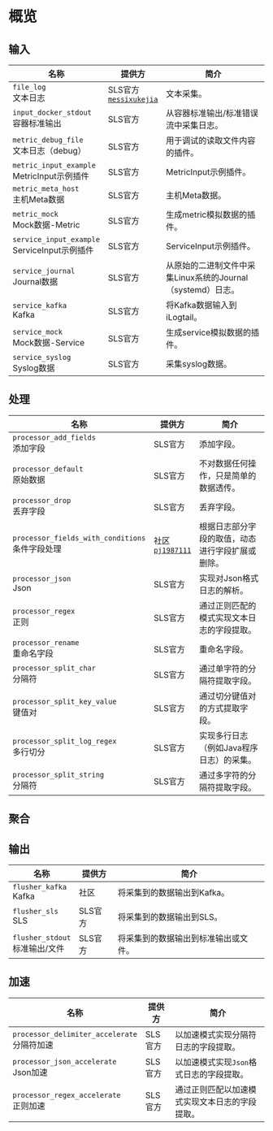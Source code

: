 # 概览

## 输入

| 名称 | 提供方 | 简介 |
| - | - | - |
| `file_log`<br> 文本日志 | SLS官方<br>[`messixukejia`](https://github.com/messixukejia) | 文本采集。 |
| `input_docker_stdout`<br>容器标准输出 | SLS官方 | 从容器标准输出/标准错误流中采集日志。 |
| `metric_debug_file`<br>文本日志（debug） | SLS官方 | 用于调试的读取文件内容的插件。 |
| `metric_input_example`<br>MetricInput示例插件 | SLS官方 | MetricInput示例插件。 |
| `metric_meta_host`<br>主机Meta数据 | SLS官方 | 主机Meta数据。 |
| `metric_mock`<br>Mock数据-Metric | SLS官方 | 生成metric模拟数据的插件。 |
| `service_input_example`<br>ServiceInput示例插件 | SLS官方 | ServiceInput示例插件。 |
| `service_journal`<br>Journal数据 | SLS官方 | 从原始的二进制文件中采集Linux系统的Journal（systemd）日志。 |
| `service_kafka`<br>Kafka | SLS官方 | 将Kafka数据输入到iLogtail。 |
| `service_mock`<br>Mock数据-Service | SLS官方 | 生成service模拟数据的插件。 |
| `service_syslog`<br>Syslog数据 | SLS官方 | 采集syslog数据。 |

## 处理

| 名称 | 提供方 | 简介 |
| - | - | - |
| `processor_add_fields`<br>添加字段 | SLS官方 | 添加字段。 |
| `processor_default`<br>原始数据 | SLS官方 | 不对数据任何操作，只是简单的数据透传。 |
| `processor_drop`<br>丢弃字段 | SLS官方 | 丢弃字段。 |
| `processor_fields_with_conditions`<br>条件字段处理 | 社区<br>[`pj1987111`](https://github.com/pj1987111) | 根据日志部分字段的取值，动态进行字段扩展或删除。 |
| `processor_json`<br>Json | SLS官方 | 实现对Json格式日志的解析。 |
| `processor_regex`<br>正则 | SLS官方 | 通过正则匹配的模式实现文本日志的字段提取。 |
| `processor_rename`<br>重命名字段 | SLS官方 | 重命名字段。 |
| `processor_split_char`<br>分隔符 | SLS官方 | 通过单字符的分隔符提取字段。 |
| `processor_split_key_value`<br>键值对 | SLS官方 | 通过切分键值对的方式提取字段。 |
| `processor_split_log_regex`<br>多行切分 | SLS官方 | 实现多行日志（例如Java程序日志）的采集。 |
| `processor_split_string`<br>分隔符 | SLS官方 | 通过多字符的分隔符提取字段。 |

## 聚合

## 输出

| 名称 | 提供方 | 简介 |
| - | - | - |
| `flusher_kafka`<br>Kafka  | 社区 | 将采集到的数据输出到Kafka。 |
| `flusher_sls`<br>SLS    | SLS官方 | 将采集到的数据输出到SLS。 |
| `flusher_stdout`<br>标准输出/文件 | SLS官方 | 将采集到的数据输出到标准输出或文件。 |

## 加速
| 名称 | 提供方 | 简介 |
| - | - | - |
| `processor_delimiter_accelerate`<br>分隔符加速 | SLS官方 | 以加速模式实现分隔符日志的字段提取。 |
| `processor_json_accelerate`<br>Json加速 | SLS官方 | 以加速模式实现`Json`格式日志的字段提取。 |
| `processor_regex_accelerate`<br>正则加速 | SLS官方 | 通过正则匹配以加速模式实现文本日志的字段提取。 |